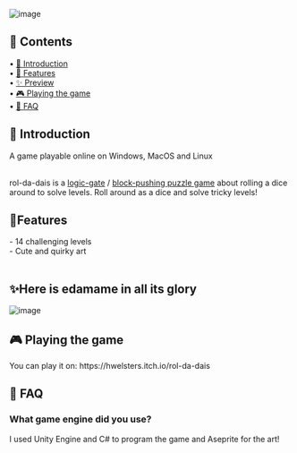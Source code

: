 ![image](https://user-images.githubusercontent.com/84760072/190935069-8d3c4a90-c1fd-4672-80de-f592e6b0ba23.png)

<h2>📖 Contents</h2>

• [🤘 Introduction](https://github.com/hwelsters/rol-da-dais/blob/main/README.md#-introduction)  
• [🍟 Features  ](https://github.com/hwelsters/rol-da-dais/blob/main/README.md#features)  
• [✨ Preview  ](https://github.com/hwelsters/rol-da-dais/blob/main/README.md#here-is-edamame-in-all-its-glory)  
• [🎮 Playing the game  ](https://github.com/hwelsters/rol-da-dais/blob/main/README.md#-playing-the-game)  
• [🤔 FAQ  ](https://github.com/hwelsters/rol-da-dais/blob/main/README.md#-faq)  
  
    

<h2>🤘 Introduction</h2>
  <p>A game playable online on Windows, MacOS and Linux </p> 
  <br/>
rol-da-dais is a <a href="https://en.wikipedia.org/wiki/Logic_gate">logic-gate</a> / <a href="https://en.wikipedia.org/wiki/Sokoban">block-pushing puzzle game</a> about rolling a dice around to solve levels. Roll around as a dice and solve tricky levels!
  
    
<h2>🍟Features</h2>
- 14 challenging levels  <br/>
- Cute and quirky art <br/>
<br/>
  
<h2>✨Here is edamame in all its glory</h2>

![image](https://user-images.githubusercontent.com/84760072/190935215-cd12389b-a89b-456b-a134-4cf3d2d80ba6.png)
  
<h2>🎮 Playing the game</h2>
You can play it on: https://hwelsters.itch.io/rol-da-dais
  
  
<h2>🤔 FAQ</h2>
<h3>What game engine did you use?</h3>
I used Unity Engine and C# to program the game and Aseprite for the art!
